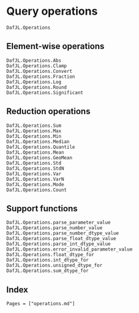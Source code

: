# Query operations

```@docs
DafJL.Operations
```

## Element-wise operations

```@docs
DafJL.Operations.Abs
DafJL.Operations.Clamp
DafJL.Operations.Convert
DafJL.Operations.Fraction
DafJL.Operations.Log
DafJL.Operations.Round
DafJL.Operations.Significant
```

## Reduction operations

```@docs
DafJL.Operations.Sum
DafJL.Operations.Max
DafJL.Operations.Min
DafJL.Operations.Median
DafJL.Operations.Quantile
DafJL.Operations.Mean
DafJL.Operations.GeoMean
DafJL.Operations.Std
DafJL.Operations.StdN
DafJL.Operations.Var
DafJL.Operations.VarN
DafJL.Operations.Mode
DafJL.Operations.Count
```

## Support functions

```@docs
DafJL.Operations.parse_parameter_value
DafJL.Operations.parse_number_value
DafJL.Operations.parse_number_dtype_value
DafJL.Operations.parse_float_dtype_value
DafJL.Operations.parse_int_dtype_value
DafJL.Operations.error_invalid_parameter_value
DafJL.Operations.float_dtype_for
DafJL.Operations.int_dtype_for
DafJL.Operations.unsigned_dtype_for
DafJL.Operations.sum_dtype_for
```

## Index

```@index
Pages = ["operations.md"]
```
